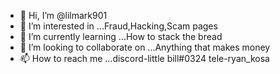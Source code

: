- 👋 Hi, I’m @lilmark901
- 👀 I’m interested in ...Fraud,Hacking,Scam pages
- 🌱 I’m currently learning ...How to stack the bread
- 💞️ I’m looking to collaborate on ...Anything that makes money 
- 📫 How to reach me ...discord-little bill#0324 tele-ryan_kosa

<!---
lilmark901/lilmark901 is a ✨ special ✨ repository because its `README.md` (this file) appears on your GitHub profile.
You can click the Preview link to take a look at your changes.
--->
